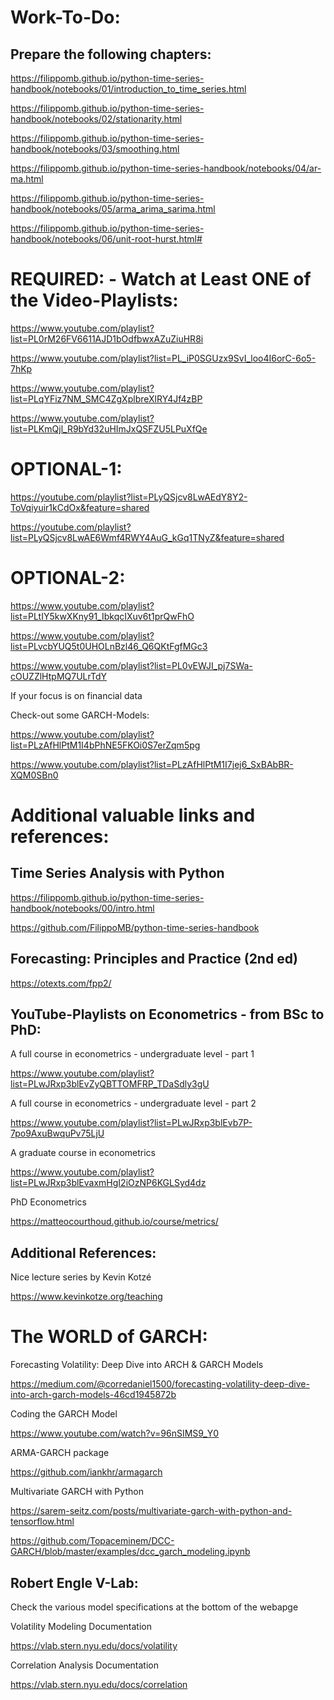 # Work-To-Do:

## Prepare the following chapters:

https://filippomb.github.io/python-time-series-handbook/notebooks/01/introduction_to_time_series.html

https://filippomb.github.io/python-time-series-handbook/notebooks/02/stationarity.html

https://filippomb.github.io/python-time-series-handbook/notebooks/03/smoothing.html

https://filippomb.github.io/python-time-series-handbook/notebooks/04/ar-ma.html

https://filippomb.github.io/python-time-series-handbook/notebooks/05/arma_arima_sarima.html

https://filippomb.github.io/python-time-series-handbook/notebooks/06/unit-root-hurst.html#

# REQUIRED: - Watch at Least ONE of the Video-Playlists:

https://www.youtube.com/playlist?list=PL0rM26FV6611AJD1bOdfbwxAZuZiuHR8i

https://www.youtube.com/playlist?list=PL_iP0SGUzx9SvI_loo4I6orC-6o5-7hKp

https://www.youtube.com/playlist?list=PLqYFiz7NM_SMC4ZgXplbreXlRY4Jf4zBP

https://www.youtube.com/playlist?list=PLKmQjl_R9bYd32uHImJxQSFZU5LPuXfQe

# OPTIONAL-1:

https://youtube.com/playlist?list=PLyQSjcv8LwAEdY8Y2-ToVqiyuir1kCdOx&feature=shared

https://youtube.com/playlist?list=PLyQSjcv8LwAE6Wmf4RWY4AuG_kGq1TNyZ&feature=shared


# OPTIONAL-2:

https://www.youtube.com/playlist?list=PLtIY5kwXKny91_IbkqcIXuv6t1prQwFhO

https://www.youtube.com/playlist?list=PLvcbYUQ5t0UHOLnBzl46_Q6QKtFgfMGc3

https://www.youtube.com/playlist?list=PL0vEWJI_pj7SWa-cOUZZlHtpMQ7ULrTdY


If your focus is on financial data 

Check-out some GARCH-Models:

https://www.youtube.com/playlist?list=PLzAfHlPtM1I4bPhNE5FKOi0S7erZqm5pg

https://www.youtube.com/playlist?list=PLzAfHlPtM1I7jej6_SxBAbBR-XQM0SBn0

# Additional valuable links and references:

## Time Series Analysis with Python

https://filippomb.github.io/python-time-series-handbook/notebooks/00/intro.html

https://github.com/FilippoMB/python-time-series-handbook

## Forecasting: Principles and Practice (2nd ed)

https://otexts.com/fpp2/

## YouTube-Playlists on Econometrics - from BSc to PhD:

A full course in econometrics - undergraduate level - part 1

https://www.youtube.com/playlist?list=PLwJRxp3blEvZyQBTTOMFRP_TDaSdly3gU

A full course in econometrics - undergraduate level - part 2

https://www.youtube.com/playlist?list=PLwJRxp3blEvb7P-7po9AxuBwquPv75LjU

A graduate course in econometrics

https://www.youtube.com/playlist?list=PLwJRxp3blEvaxmHgI2iOzNP6KGLSyd4dz

PhD Econometrics

https://matteocourthoud.github.io/course/metrics/

## Additional References:

Nice lecture series by Kevin Kotzé

https://www.kevinkotze.org/teaching

# The WORLD of GARCH:

Forecasting Volatility: Deep Dive into ARCH & GARCH Models

https://medium.com/@corredaniel1500/forecasting-volatility-deep-dive-into-arch-garch-models-46cd1945872b

Coding the GARCH Model 

https://www.youtube.com/watch?v=96nSIMS9_Y0

ARMA-GARCH package

https://github.com/iankhr/armagarch

Multivariate GARCH with Python

https://sarem-seitz.com/posts/multivariate-garch-with-python-and-tensorflow.html

https://github.com/Topaceminem/DCC-GARCH/blob/master/examples/dcc_garch_modeling.ipynb

## Robert Engle V-Lab:

Check the various model specifications at the bottom of the webapge

Volatility Modeling Documentation

https://vlab.stern.nyu.edu/docs/volatility

Correlation Analysis Documentation

https://vlab.stern.nyu.edu/docs/correlation
